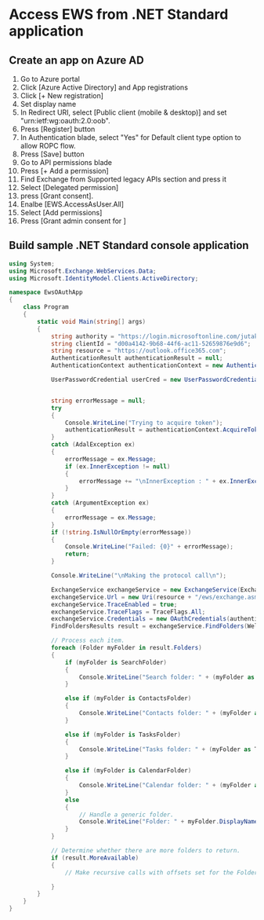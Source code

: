 # Access EWS from .NET Standard application

## Create an app on Azure AD

1. Go to Azure portal
2. Click [Azure Active Directory] and App registrations
3. Click [+ New registration]
4. Set display name
5. In Redirect URI, select [Public client (mobile & desktop)] and set "urn:ietf:wg:oauth:2.0:oob".
6. Press [Register] button
7. In Authentication blade, select "Yes" for Default client type option to allow ROPC flow.
8. Press [Save] button
9. Go to API permissions blade
10. Press [+ Add a permission] 
11. Find Exchange from Supported legacy APIs section and press it
12. Select [Delegated permission]
13. press [Grant consent].
14. Enalbe [EWS.AccessAsUser.All]
15. Select [Add permissions]
16. Press [Grant admin consent for <your tenant name>]

## Build sample .NET Standard console application

```csharp
using System;
using Microsoft.Exchange.WebServices.Data;
using Microsoft.IdentityModel.Clients.ActiveDirectory;

namespace EwsOAuthApp
{
    class Program
    {
        static void Main(string[] args)
        {
            string authority = "https://login.microsoftonline.com/jutakata02.onmicrosoft.com";
            string clientId = "d00a4142-9b68-44f6-ac11-52659876e9d6";
            string resource = "https://outlook.office365.com";
            AuthenticationResult authenticationResult = null;
            AuthenticationContext authenticationContext = new AuthenticationContext(authority, false);

            UserPasswordCredential userCred = new UserPasswordCredential("clouduser@contoso.onmicrosoft.com", "password");


            string errorMessage = null;
            try
            {
                Console.WriteLine("Trying to acquire token");
                authenticationResult = authenticationContext.AcquireTokenAsync(resource, clientId, userCred).Result;
            }
            catch (AdalException ex)
            {
                errorMessage = ex.Message;
                if (ex.InnerException != null)
                {
                    errorMessage += "\nInnerException : " + ex.InnerException.Message;
                }
            }
            catch (ArgumentException ex)
            {
                errorMessage = ex.Message;
            }
            if (!string.IsNullOrEmpty(errorMessage))
            {
                Console.WriteLine("Failed: {0}" + errorMessage);
                return;
            }

            Console.WriteLine("\nMaking the protocol call\n");

            ExchangeService exchangeService = new ExchangeService(ExchangeVersion.Exchange2013);
            exchangeService.Url = new Uri(resource + "/ews/exchange.asmx");
            exchangeService.TraceEnabled = true;
            exchangeService.TraceFlags = TraceFlags.All;
            exchangeService.Credentials = new OAuthCredentials(authenticationResult.AccessToken);
            FindFoldersResults result = exchangeService.FindFolders(WellKnownFolderName.Root, new FolderView(10));

            // Process each item.
            foreach (Folder myFolder in result.Folders)
            {
                if (myFolder is SearchFolder)
                {
                    Console.WriteLine("Search folder: " + (myFolder as SearchFolder).DisplayName);
                }

                else if (myFolder is ContactsFolder)
                {
                    Console.WriteLine("Contacts folder: " + (myFolder as ContactsFolder).DisplayName);
                }

                else if (myFolder is TasksFolder)
                {
                    Console.WriteLine("Tasks folder: " + (myFolder as TasksFolder).DisplayName);
                }

                else if (myFolder is CalendarFolder)
                {
                    Console.WriteLine("Calendar folder: " + (myFolder as CalendarFolder).DisplayName);
                }
                else
                {
                    // Handle a generic folder.
                    Console.WriteLine("Folder: " + myFolder.DisplayName);
                }
            }

            // Determine whether there are more folders to return.
            if (result.MoreAvailable)
            {
                // Make recursive calls with offsets set for the FolderView to get the remaining folders in the result set.

            }
        }
    }
}
```